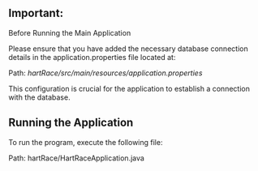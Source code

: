 ## Important:
Before Running the Main Application

Please ensure that you have added the necessary database connection details in the application.properties file located at:

Path: *hartRace/src/main/resources/application.properties*

This configuration is crucial for the application to establish a connection with the database.

## Running the Application
To run the program, execute the following file:

Path: hartRace/HartRaceApplication.java
